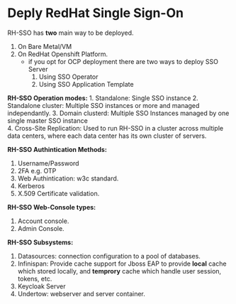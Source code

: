 # Deply RedHat Single Sign-On 

RH-SSO has **two** main way to be deployed.
1. On Bare Metal/VM 
2. On RedHat Openshift Platform. 
	- if you opt for OCP deployment there are two ways to deploy SSO Server
		1. Using SSO Operator 
		2. Using SSO Application Template 

**RH-SSO Operation modes:** 
	1. Standalone: Single SSO instance 
	2. Standalone cluster: Multiple SSO instances or more and managed independantly.
	3. Domain clusterd: Multiple SSO Instances managed by one single master SSO instance  
	4. Cross-Site Replication: Used to run RH-SSO in a cluster across multiple data centers, where each data center has its own cluster of servers. 

**RH-SSO Authintication Methods:** 
1. Username/Password
2. 2FA e.g. OTP
3. Web Authintication: w3c standard.
4. Kerberos 
5. X.509 Certificate validation. 

**RH-SSO Web-Console types:**
1. Account console.
2. Admin Console.  

**RH-SSO Subsystems:**
1. Datasources: connection configuration to a pool of databases. 
2. Infinispan: Provide cache support for Jboss EAP to provide **local** cache which stored locally, and **temprory** cache which handle user session, tokens, etc. 
3. Keycloak Server
4. Undertow: webserver and server container.  

